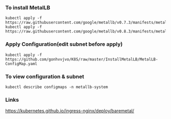 ### To install MetalLB
```
kubectl apply -f https://raw.githubusercontent.com/google/metallb/v0.7.3/manifests/metallb.yaml
kubectl apply -f https://raw.githubusercontent.com/google/metallb/v0.8.3/manifests/metallb.yaml
```

### Apply Configuration(edit subnet before apply)
```
kubectl apply -f https://github.com/gonhvvjvo/K8S/raw/master/InstallMetalLB/MetalLB-ConfigMap.yaml
```

### To view configuration & subnet
```
kubectl describe configmaps -n metallb-system
```

### Links
https://kubernetes.github.io/ingress-nginx/deploy/baremetal/
